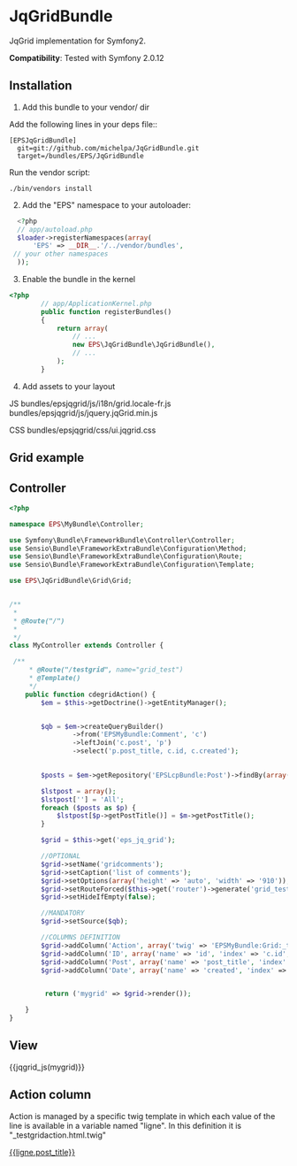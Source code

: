 JqGridBundle
============

JqGrid implementation for Symfony2.


**Compatibility**: Tested with Symfony 2.0.12

Installation
------------

1. Add this bundle to your vendor/ dir

Add the following lines in your deps file::

```
[EPSJqGridBundle]
  git=git://github.com/michelpa/JqGridBundle.git
  target=/bundles/EPS/JqGridBundle
```

 Run the vendor script:

```
./bin/vendors install
```

2. Add the "EPS" namespace to your autoloader:

```php
  <?php
  // app/autoload.php
  $loader->registerNamespaces(array(
      'EPS' => __DIR__.'/../vendor/bundles',
 // your other namespaces
  ));
```

3. Enable the bundle in the kernel

```php
<?php
        // app/ApplicationKernel.php
        public function registerBundles()
        {
            return array(
                // ...
                new EPS\JqGridBundle\JqGridBundle(),
                // ...
            );
        }
```

4. Add assets to your layout

JS
bundles/epsjqgrid/js/i18n/grid.locale-fr.js
bundles/epsjqgrid/js/jquery.jqGrid.min.js

CSS
bundles/epsjqgrid/css/ui.jqgrid.css

Grid example
------------

## Controller

```php
<?php

namespace EPS\MyBundle\Controller;

use Symfony\Bundle\FrameworkBundle\Controller\Controller;
use Sensio\Bundle\FrameworkExtraBundle\Configuration\Method;
use Sensio\Bundle\FrameworkExtraBundle\Configuration\Route;
use Sensio\Bundle\FrameworkExtraBundle\Configuration\Template;

use EPS\JqGridBundle\Grid\Grid;


/**
 *
 * @Route("/")
 * 
 */
class MyController extends Controller {

 /**
     * @Route("/testgrid", name="grid_test")
     * @Template()
     */
    public function cdegridAction() {
        $em = $this->getDoctrine()->getEntityManager();


        $qb = $em->createQueryBuilder()
                ->from('EPSMyBundle:Comment', 'c')
                ->leftJoin('c.post', 'p')
                ->select('p.post_title, c.id, c.created');
                

        $posts = $em->getRepository('EPSLcpBundle:Post')->findBy(array('actif' => true));

        $lstpost = array();
        $lstpost[''] = 'All';
        foreach ($posts as $p) {
            $lstpost[$p->getPostTitle()] = $m->getPostTitle();
        }

        $grid = $this->get('eps_jq_grid');

        //OPTIONAL
        $grid->setName('gridcomments');
        $grid->setCaption('list of comments');
        $grid->setOptions(array('height' => 'auto', 'width' => '910'));
        $grid->setRouteForced($this->get('router')->generate('grid_test'));
        $grid->setHideIfEmpty(false);

        //MANDATORY
        $grid->setSource($qb);

        //COLUMNS DEFINITION
        $grid->addColumn('Action', array('twig' => 'EPSMyBundle:Grid:_testgridaction.html.twig', 'name' => 'action', 'resize' => false, 'sortable' => false, 'search' => false, 'width' => '50'));
        $grid->addColumn('ID', array('name' => 'id', 'index' => 'c.id', 'hidden' => true, 'sortable' => false, 'search' => false));
        $grid->addColumn('Post', array('name' => 'post_title', 'index' => 'p.post_title', 'width' => '150', 'stype' => 'select', 'searchoptions' => array('value' => $lstpost)));
        $grid->addColumn('Date', array('name' => 'created', 'index' => 'c.created', 'formatter' => 'date', 'datepicker' => true));


         return ('mygrid' => $grid->render());

    }
}

```
## View

{{jqgrid_js(mygrid)}}

## Action column

Action is managed by a specific twig template in which each value of the line is available in a variable named "ligne". In this definition it is "_testgridaction.html.twig"

<a href="#" onclick="alert('Whatever'); return false;"><span original-title="See detail"></span>{{ligne.post_title}}</a>
